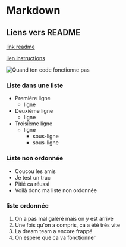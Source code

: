 # Markdown

## Liens vers README

[link readme](./README.md)


[lien instructions](https://github.com/becodeorg/CRL-Keller-5/blob/main/1.Path/1.The_Field/1.3.Markdown/1.learning.adoc)

![Quand ton code fonctionne pas](https://cache.magicmaman.com/data/photo/w1000_ci/4y/bebe-pleure-absurde.jpg)


### Liste dans une liste

- Première ligne
  - ligne
- Deuxième ligne
  - ligne
- Troisième ligne
  - ligne
    - sous-ligne
    - sous-ligne

### Liste non ordonnée
- Coucou les amis 
- Je test un truc 
- Pitié ca réussi 
- Voilà donc ma liste non ordonnée 

### liste ordonnée
1. On a pas mal galéré mais on y est arrivé 
2. Une fois qu'on a compris, ca a été très vite
3. La dream team a encore frappé 
4. On espere que ca va fonctionner 


